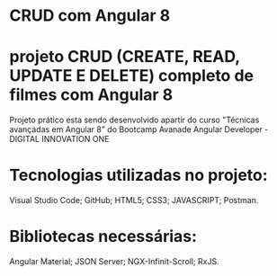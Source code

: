 # CRUD com Angular 8

 # projeto CRUD (CREATE, READ, UPDATE E DELETE) completo de filmes com Angular 8
 
 Projeto prático esta sendo desenvolvido apartir do curso "Técnicas avançadas em Angular 8" do Bootcamp Avanade Angular Developer - DIGITAL INNOVATION ONE

# Tecnologias utilizadas no projeto:

Visual Studio Code;
GitHub;
HTML5;
CSS3;
JAVASCRIPT;
Postman.


# Bibliotecas necessárias:

Angular Material;
JSON Server;
NGX-Infinit-Scroll;
RxJS.

